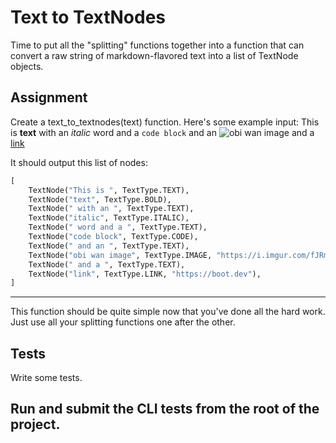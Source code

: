 # Text to TextNodes
Time to put all the "splitting" functions together into a function that can convert a raw string of markdown-flavored text into a list of TextNode objects.

## Assignment
Create a text_to_textnodes(text) function. Here's some example input:
This is **text** with an _italic_ word and a `code block` and an ![obi wan image](https://i.imgur.com/fJRm4Vk.jpeg) and a [link](https://boot.dev)

It should output this list of nodes:
```python
[
    TextNode("This is ", TextType.TEXT),
    TextNode("text", TextType.BOLD),
    TextNode(" with an ", TextType.TEXT),
    TextNode("italic", TextType.ITALIC),
    TextNode(" word and a ", TextType.TEXT),
    TextNode("code block", TextType.CODE),
    TextNode(" and an ", TextType.TEXT),
    TextNode("obi wan image", TextType.IMAGE, "https://i.imgur.com/fJRm4Vk.jpeg"),
    TextNode(" and a ", TextType.TEXT),
    TextNode("link", TextType.LINK, "https://boot.dev"),
]
```
****
This function should be quite simple now that you've done all the hard work. Just use all your splitting functions one after the other.

## Tests

Write some tests.

## Run and submit the CLI tests from the root of the project.